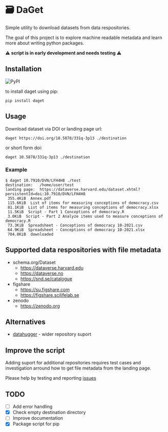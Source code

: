 # 🗃️ DaGet

Simple utility to download datasets from data respositories.

The goal of this project is to explore machine readable metadata and learn more about writing python packages.

⚠️ __script is in early development and needs testing__ ⚠️ 

## Installation

![PyPI](https://img.shields.io/pypi/v/daget)

to install daget using pip: 

```
pip install daget
```

## Usage

Download dataset via DOI or landing page url:

`daget https://doi.org/10.5878/331q-3p13 ./destination`

or short form doi:

`daget 10.5878/331q-3p13 ./destination`

### Example
```text
$ daget 10.7910/DVN/LFH4H8 ./test
destination:   /home/user/test
landing page:  https://dataverse.harvard.edu/dataset.xhtml?persistentId=doi:10.7910/DVN/LFH4H8
 355.4KiB  Annex.pdf
 115.6KiB  List of items for measuring conceptions of democracy.csv
 81.1KiB  List of items for measuring conceptions of democracy.xlsx
 11.5KiB  Script - Part 1 Conceptions of democracy.R
 3.0KiB  Script - Part 2 Analyze items used to measure conceptions of democracy.R
 73.3KiB  Spreadsheet - Conceptions of democracy 10-2021.csv
 64.9KiB  Spreadsheet - Conceptions of democracy 10-2021.xlsx
 704.8KiB  downloaded 
```

## Supported data respositories with file metadata
* schema.org/Dataset
  * https://dataverse.harvard.edu
  * https://dataverse.no
  * https://snd.se/catalogue
* figshare
  * https://su.figshare.com
  * https://figshare.scilifelab.se
* zenodo 
  * https://zenodo.org

## Alternatives

* [datahugger](https://github.com/J535D165/datahugger/) - wider repository suport

## Improve the script

Adding suport for additional repositories requires test cases and investigation arround how to get file metadata from the landing page.

Please help by testing and reporting [issues](https://github.com/borsna/daget/issues)

## TODO

- [ ] Add error handling
- [x] Check empty destination directory
- [ ] Improve documentation
- [x] Package script for pip
